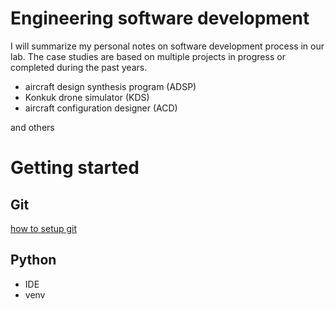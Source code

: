 # Engineering software development

I will summarize my personal notes on software development process in 
our lab. The case studies are based on multiple projects in progress or 
 completed during the past years.

- aircraft design synthesis program (ADSP)
- Konkuk drone simulator (KDS)
- aircraft configuration designer (ACD)

and others

# Getting started

## Git

[how to setup git](https://maximtyan.github.io/dev/git_setup)


## Python

- IDE
- venv
